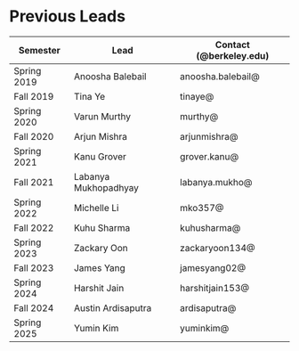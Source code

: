 # Previous Leads

Semester | Lead | Contact (@berkeley.edu)
------------ | ------------- | ------------
Spring 2019 | Anoosha Balebail | anoosha.balebail@
Fall 2019 | Tina Ye | tinaye@
Spring 2020 | Varun Murthy | murthy@
Fall 2020 | Arjun Mishra | arjunmishra@
Spring 2021 | Kanu Grover | grover.kanu@
Fall 2021 | Labanya Mukhopadhyay | labanya.mukho@
Spring 2022 | Michelle Li | mko357@
Fall 2022 | Kuhu Sharma | kuhusharma@
Spring 2023 | Zackary Oon | zackaryoon134@
Fall 2023 | James Yang | jamesyang02@
Spring 2024 | Harshit Jain | harshitjain153@
Fall 2024 | Austin Ardisaputra | ardisaputra@
Spring 2025 | Yumin Kim | yuminkim@
